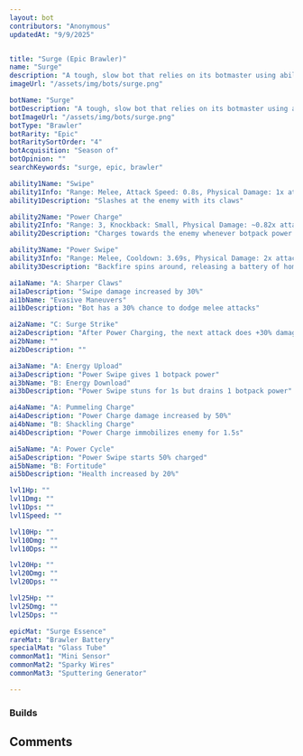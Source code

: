 ```yaml
---
layout: bot
contributors: "Anonymous"
updatedAt: "9/9/2025"


title: "Surge (Epic Brawler)"
name: "Surge"
description: "A tough, slow bot that relies on its botmaster using ability modules to close the distance and deal huge damage"
imageUrl: "/assets/img/bots/surge.png"

botName: "Surge"
botDescription: "A tough, slow bot that relies on its botmaster using ability modules to close the distance and deal huge damage"
botImageUrl: "/assets/img/bots/surge.png"
botType: "Brawler"
botRarity: "Epic"
botRaritySortOrder: "4"
botAcquisition: "Season of"
botOpinion: ""
searchKeywords: "surge, epic, brawler"

ability1Name: "Swipe"
ability1Info: "Range: Melee, Attack Speed: 0.8s, Physical Damage: 1x attack"
ability1Description: "Slashes at the enemy with its claws"

ability2Name: "Power Charge"
ability2Info: "Range: 3, Knockback: Small, Physical Damage: ~0.82x attack"
ability2Description: "Charges towards the enemy whenever botpack power is spent by its botmaster"

ability3Name: "Power Swipe"
ability3Info: "Range: Melee, Cooldown: 3.69s, Physical Damage: 2x attack"
ability3Description: "Backfire spins around, releasing a battery of homing plasma shots in a circle"

ai1aName: "A: Sharper Claws"
ai1aDescription: "Swipe damage increased by 30%"
ai1bName: "Evasive Maneuvers"
ai1bDescription: "Bot has a 30% chance to dodge melee attacks"

ai2aName: "C: Surge Strike"
ai2aDescription: "After Power Charging, the next attack does +30% damage per botpack power spent"
ai2bName: "" 
ai2bDescription: ""

ai3aName: "A: Energy Upload"
ai3aDescription: "Power Swipe gives 1 botpack power"
ai3bName: "B: Energy Download"
ai3bDescription: "Power Swipe stuns for 1s but drains 1 botpack power"

ai4aName: "A: Pummeling Charge"
ai4aDescription: "Power Charge damage increased by 50%"
ai4bName: "B: Shackling Charge"
ai4bDescription: "Power Charge immobilizes enemy for 1.5s"

ai5aName: "A: Power Cycle"
ai5aDescription: "Power Swipe starts 50% charged"
ai5bName: "B: Fortitude"
ai5bDescription: "Health increased by 20%"

lvl1Hp: ""
lvl1Dmg: ""
lvl1Dps: ""
lvl1Speed: ""

lvl10Hp: ""
lvl10Dmg: ""
lvl10Dps: ""

lvl20Hp: ""
lvl20Dmg: ""
lvl20Dps: ""

lvl25Hp: ""
lvl25Dmg: ""
lvl25Dps: ""

epicMat: "Surge Essence"
rareMat: "Brawler Battery"
specialMat: "Glass Tube"
commonMat1: "Mini Sensor"
commonMat2: "Sparky Wires"
commonMat3: "Sputtering Generator"

---
```


### Builds

## Comments
